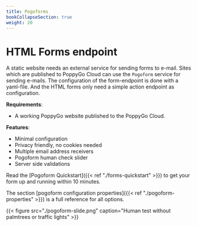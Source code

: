 ```yaml
---
title: Pogoforms
bookCollapseSection: true
weight: 20
---
```


# HTML Forms endpoint

A static website needs an external service for sending forms to e-mail. Sites
which are published to PoppyGo Cloud can use the `Pogoform` service for
sending e-mails. The configuration of the form-endpoint is done with a
yaml-file. And the HTML forms only need a simple action endpoint as
configuration.

**Requirements**:

* A working PoppyGo website published to the PoppyGo Cloud.

**Features**:

* Minimal configuration
* Privacy friendly, no cookies needed
* Multiple email address receivers
* Pogoform human check slider
* Server side validations

Read the [Pogoform Quickstart]({{< ref "./forms-quickstart" >}}) to get your form up
and running within 10 minutes.

The section [pogoform configuration properties]({{< ref
"./pogoform-properties" >}}) is a full reference for all options.

{{< figure src="./pogoform-slide.png" caption="Human test without palmtrees or traffic lights" >}}
